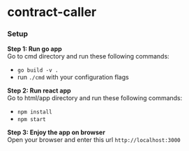 # contract-caller

### Setup

**Step 1: Run go app**<br/>
Go to cmd directory and run these following commands:
+ ```go build -v .```
+ run ```./cmd``` with your configuration flags

**Step 2: Run react app**<br/>
Go to html/app directory and run these following commands:
+ ```npm install```
+ ```npm start```

**Step 3: Enjoy the app on browser**<br/>
Open  your browser and enter this url ```http://localhost:3000```
